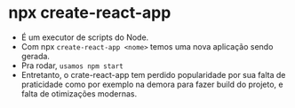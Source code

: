 # npx create-react-app
- É um executor de scripts do Node.
- Com npx `create-react-app <nome>` temos uma nova aplicação sendo gerada.
- Pra rodar, `usamos npm start`
- Entretanto, o crate-react-app tem perdido popularidade por sua falta de praticidade como por exemplo na demora para fazer build do projeto, e falta de otimizações modernas.